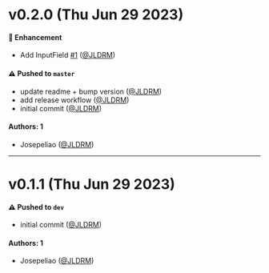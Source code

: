 # v0.2.0 (Thu Jun 29 2023)

#### 🚀 Enhancement

- Add InputField [#1](https://github.com/JLDRM/design-system-seed/pull/1) ([@JLDRM](https://github.com/JLDRM))

#### ⚠️ Pushed to `master`

- update readme + bump version ([@JLDRM](https://github.com/JLDRM))
- add release workflow ([@JLDRM](https://github.com/JLDRM))
- initial commit ([@JLDRM](https://github.com/JLDRM))

#### Authors: 1

- Josepeliao ([@JLDRM](https://github.com/JLDRM))

---

# v0.1.1 (Thu Jun 29 2023)

#### ⚠️ Pushed to `dev`

- initial commit ([@JLDRM](https://github.com/JLDRM))

#### Authors: 1

- Josepeliao ([@JLDRM](https://github.com/JLDRM))
